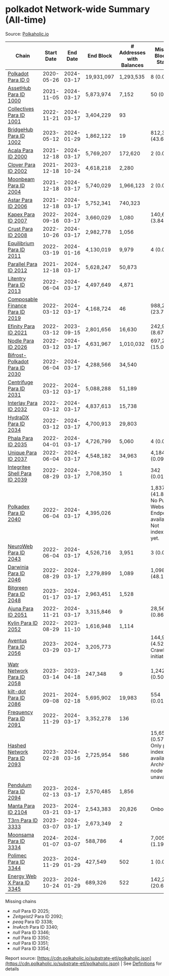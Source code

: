 # polkadot Network-wide Summary (All-time)

Source: [Polkaholic.io](https://polkaholic.io)


| Chain            | Start Date | End Date | End Block | # Addresses with Balances | Missing Blocks / Status |
| ---------------- | ---------- | ---------| --------- | ------------------------- | ----------------------- |
| [Polkadot Para ID 0](/polkadot/0-polkadot) | 2020-05-26 | 2024-03-17 | 19,931,097 |  1,293,535 | 8 (0.00%)  |
| [AssetHub Para ID 1000](/polkadot/1000-assethub) | 2021-11-05 | 2024-03-17 | 5,873,974 |  7,152 | 50 (0.00%)  |
| [Collectives Para ID 1001](/polkadot/1001-collectives) | 2022-11-21 | 2024-03-17 | 3,404,229 |  93 |    |
| [BridgeHub Para ID 1002](/polkadot/1002-bridgehub) | 2023-05-12 | 2024-01-29 | 1,862,122 |  19 | 812,302 (43.62%)  |
| [Acala Para ID 2000](/polkadot/2000-acala) | 2021-12-18 | 2024-03-17 | 5,769,207 |  172,620 | 2 (0.00%)  |
| [Clover Para ID 2002](/polkadot/2002-clover) | 2021-12-18 | 2023-10-24 | 4,618,218 |  2,280 |    |
| [Moonbeam Para ID 2004](/polkadot/2004-moonbeam) | 2021-12-18 | 2024-03-17 | 5,740,029 |  1,966,123 | 2 (0.00%)  |
| [Astar Para ID 2006](/polkadot/2006-astar) | 2021-12-18 | 2024-03-17 | 5,752,341 |  740,323 |    |
| [Kapex Para ID 2007](/polkadot/2007-kapex) | 2022-09-16 | 2024-03-17 | 3,660,029 |  1,080 | 140,668 (3.84%)  |
| [Crust Para ID 2008](/polkadot/2008-crust) | 2022-10-26 | 2024-03-17 | 2,982,778 |  1,056 |    |
| [Equilibrium Para ID 2011](/polkadot/2011-equilibrium) | 2022-03-19 | 2024-01-16 | 4,130,019 |  9,979 | 4 (0.00%)  |
| [Parallel Para ID 2012](/polkadot/2012-parallel) | 2021-12-18 | 2024-03-17 | 5,628,247 |  50,873 |    |
| [Litentry Para ID 2013](/polkadot/2013-litentry) | 2022-06-04 | 2024-03-17 | 4,497,649 |  4,871 |    |
| [Composable Finance Para ID 2019](/polkadot/2019-composable) | 2022-03-12 | 2024-03-17 | 4,168,724 |  46 | 988,228 (23.71%)  |
| [Efinity Para ID 2021](/polkadot/2021-efinity) | 2022-03-12 | 2023-09-15 | 2,801,656 |  16,630 | 242,949 (8.67%)  |
| [Nodle Para ID 2026](/polkadot/2026-nodle) | 2022-03-12 | 2024-03-17 | 4,631,967 |  1,010,032 | 697,251 (15.05%)  |
| [Bifrost-Polkadot Para ID 2030](/polkadot/2030-bifrost) | 2022-06-04 | 2024-03-17 | 4,288,566 |  34,540 |    |
| [Centrifuge Para ID 2031](/polkadot/2031-centrifuge) | 2022-03-12 | 2024-03-17 | 5,088,288 |  51,189 |    |
| [Interlay Para ID 2032](/polkadot/2032-interlay) | 2022-03-12 | 2024-03-17 | 4,837,613 |  15,738 |    |
| [HydraDX Para ID 2034](/polkadot/2034-hydradx) | 2022-03-12 | 2024-03-17 | 4,700,913 |  29,803 |    |
| [Phala Para ID 2035](/polkadot/2035-phala) | 2022-04-01 | 2024-03-17 | 4,726,799 |  5,060 | 4 (0.00%)  |
| [Unique Para ID 2037](/polkadot/2037-unique) | 2022-06-04 | 2024-03-17 | 4,548,182 |  34,963 | 4,184 (0.09%)  |
| [Integritee Shell Para ID 2039](/polkadot/2039-integritee) | 2022-08-29 | 2024-03-17 | 2,708,350 |  1 | 342 (0.01%)  |
| [Polkadex Para ID 2040](/polkadot/2040-polkadex) | 2022-06-04 | 2024-03-17 | 4,395,026 |   | 1,837,152 (41.80%) No Public Websocket Endpoint available: Not indexing yet. |
| [NeuroWeb Para ID 2043](/polkadot/2043-neuroweb) | 2022-06-04 | 2024-03-17 | 4,526,716 |  3,951 | 3 (0.00%)  |
| [Darwinia Para ID 2046](/polkadot/2046-darwinia) | 2022-08-29 | 2024-03-17 | 2,279,899 |  1,089 | 1,098,047 (48.16%)  |
| [Bitgreen Para ID 2048](/polkadot/2048-bitgreen) | 2023-01-17 | 2024-03-17 | 2,963,451 |  1,528 |    |
| [Ajuna Para ID 2051](/polkadot/2051-ajuna) | 2022-11-21 | 2024-03-17 | 3,315,846 |  9 | 28,565 (0.86%)  |
| [Kylin Para ID 2052](/polkadot/2052-kylin) | 2022-08-29 | 2023-11-10 | 1,616,948 |  1,114 |    |
| [Aventus Para ID 2056](/polkadot/2056-aventus) | 2023-03-29 | 2024-03-17 | 3,205,773 |   | 144,921 (4.52%) Crawling initiated |
| [Watr Network Para ID 2058](/polkadot/2058-watr) | 2023-03-14 | 2023-04-18 | 247,348 |  9 | 1,242 (0.50%)  |
| [kilt-dot Para ID 2086](/polkadot/2086-kilt) | 2021-09-08 | 2024-02-18 | 5,695,902 |  19,983 | 554 (0.01%)  |
| [Frequency Para ID 2091](/polkadot/2091-frequency) | 2022-11-29 | 2024-03-17 | 3,352,278 |  136 |    |
| [Hashed Network Para ID 2093](/polkadot/2093-hashed) | 2023-02-28 | 2024-03-16 | 2,725,954 |  586 | 15,650 (0.57%) Only partial index available: Archive node unavailable |
| [Pendulum Para ID 2094](/polkadot/2094-pendulum) | 2023-02-13 | 2024-03-17 | 2,570,485 |  1,856 |    |
| [Manta Para ID 2104](/polkadot/2104-manta) | 2023-03-21 | 2024-03-17 | 2,543,383 |  20,826 |   Onboarding |
| [T3rn Para ID 3333](/polkadot/3333-t3rn) | 2023-03-07 | 2024-03-17 | 2,673,349 |  2 |    |
| [Moonsama Para ID 3334](/polkadot/3334-moonsama) | 2024-01-07 | 2024-03-07 | 588,786 |  4 | 7,005 (1.19%)  |
| [Polimec Para ID 3344](/polkadot/3344-polimec) | 2023-11-29 | 2024-01-29 | 427,549 |  502 | 1 (0.00%)  |
| [Energy Web X Para ID 3345](/polkadot/3345-energywebx) | 2023-10-24 | 2024-01-29 | 689,326 |  522 | 142,272 (20.64%)  |

Missing chains


* *null* Para ID 2025; 
* *Zeitgeist2* Para ID 2092; 
* *peaq* Para ID 3338; 
* *InvArch* Para ID 3340; 
* *null* Para ID 3346; 
* *null* Para ID 3350; 
* *null* Para ID 3351; 
* *null* Para ID 3354; 

Report source: [https://cdn.polkaholic.io/substrate-etl/polkaholic.json](https://cdn.polkaholic.io/substrate-etl/polkaholic.json) | See [Definitions](/DEFINITIONS.md) for details
